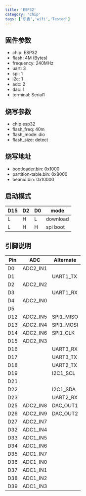 ```yaml
---
title: 'ESP32'
category: 'chip'
tags: ['乐鑫','wifi','Tested']
---
```


## 固件参数

- chip: ESP32
- flash: 4M (Bytes)
- frequency: 240MHz
- uart: 3
- spi: 1
- i2c: 1
- adc: 2
- dac: 1
- terminal: Serial1

## 烧写参数

- chip esp32
- flash_freq: 40m
- flash_mode: dio
- flash_size: detect

## 烧写地址

- bootloader.bin: 0x1000
- partition-table.bin: 0x8000
- beanio.bin: 0x10000

## 启动模式

| D15 | D2  | D0  | mode     |
| --- | --- | --- | -------- |
| L   | H   | L   | download |
| L   | H   | H   | spi boot |

## 引脚说明

| Pin | ADC      | Alternate |
| --- | -------- | --------- |
| D0  | ADC2_IN1 |           |
| D1  |          | UART1_TX  |
| D2  | ADC2_IN2 |           |
| D3  |          | UART1_RX  |
| D4  | ADC2_IN0 |           |
| D5  |          |           |
| D12 | ADC2_IN5 | SPI1_MISO |
| D13 | ADC2_IN4 | SPI1_MOSI |
| D14 | ADC2_IN6 | SPI1_CLK  |
| D15 | ADC2_IN3 |           |
| D16 |          | UART3_RX  |
| D17 |          | UART3_TX  |
| D18 |          | UART2_TX  |
| D19 |          | I2C1_SCL  |
| D21 |          |           |
| D22 |          | I2C1_SDA  |
| D23 |          | UART2_RX  |
| D25 | ADC2_IN8 | DAC_OUT1  |
| D26 | ADC2_IN9 | DAC_OUT2  |
| D27 | ADC2_IN7 |           |
| D32 | ADC1_IN4 |           |
| D33 | ADC1_IN5 |           |
| D34 | ADC1_IN6 |           |
| D35 | ADC1_IN7 |           |
| D36 | ADC1_IN0 |           |
| D37 | ADC1_IN1 |           |
| D38 | ADC1_IN2 |           |
| D39 | ADC1_IN3 |           |
